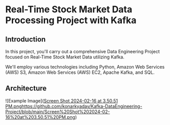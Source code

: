 # Real-Time Stock Market Data Processing Project with Kafka

## Introduction

In this project, you'll carry out a comprehensive Data Engineering Project focused on Real-Time Stock Market Data utilizing Kafka.

We'll employ various technologies including Python, Amazon Web Services (AWS) S3, Amazon Web Services (AWS) EC2, Apache Kafka, and SQL.

## Architecture
![Example Image]([Screen Shot 2024-02-16 at 3.50.51 PM.png](https://github.com/konarkyadav/Kafka-DataEngineering-Project/blob/main/Screen%20Shot%202024-02-16%20at%203.50.51%20PM.png)https://github.com/konarkyadav/Kafka-DataEngineering-Project/blob/main/Screen%20Shot%202024-02-16%20at%203.50.51%20PM.png)
